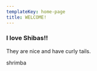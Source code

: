 ```yaml
---
templateKey: home-page
title: WELCOME!
---
```

### I love Shibas!!

They are nice and have curly tails. 



shrimba

